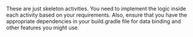 
These are just skeleton activities. You need to implement the logic inside each activity based on your requirements. Also, ensure that you have the appropriate dependencies in your build.gradle file for data binding and other features you might use.
